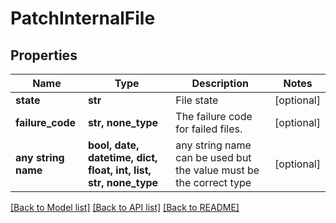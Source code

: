 # PatchInternalFile


## Properties
Name | Type | Description | Notes
------------ | ------------- | ------------- | -------------
**state** | **str** | File state | [optional] 
**failure_code** | **str, none_type** | The failure code for failed files. | [optional] 
**any string name** | **bool, date, datetime, dict, float, int, list, str, none_type** | any string name can be used but the value must be the correct type | [optional]

[[Back to Model list]](../README.md#documentation-for-models) [[Back to API list]](../README.md#documentation-for-api-endpoints) [[Back to README]](../README.md)


